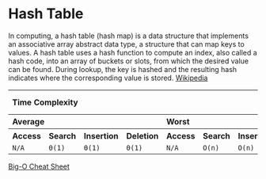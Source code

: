 # Hash Table

In computing, a hash table (hash map) is a data structure that implements an associative array abstract data type, a structure that can map keys to values. A hash table uses a hash function to compute an index, also called a hash code, into an array of buckets or slots, from which the desired value can be found. During lookup, the key is hashed and the resulting hash indicates where the corresponding value is stored. [Wikipedia](https://en.wikipedia.org/wiki/Hash_table)

<table>
  <tbody align="left">
    <tr>
      <th colspan="8">Time Complexity</th>
      <th>Space Complexity</th>
    </tr>
    <tr>
      <th colspan="4">Average</th>
      <th colspan="4">Worst</th>
      <th>Worst</th>
    </tr>
    <tr>
      <th>Access</th>
      <th>Search</th>
      <th>Insertion</th>
      <th>Deletion</th>
      <th>Access</th>
      <th>Search</th>
      <th>Insertion</th>
      <th>Deletion</th>
      <th></th>
    </tr>
    <tr>
      <td><code class="gray">N/A</code></td>
      <td><code class="green">Θ(1)</code></td>
      <td><code class="green">Θ(1)</code></td>
      <td><code class="green">Θ(1)</code></td>
      <td><code class="gray">N/A</code></td>
      <td><code class="yellow">O(n)</code></td>
      <td><code class="yellow">O(n)</code></td>
      <td><code class="yellow">O(n)</code></td>
      <td><code class="yellow">O(n)</code></td>
    </tr>
  </tbody>
</table>

[Big-O Cheat Sheet](https://www.bigocheatsheet.com)

